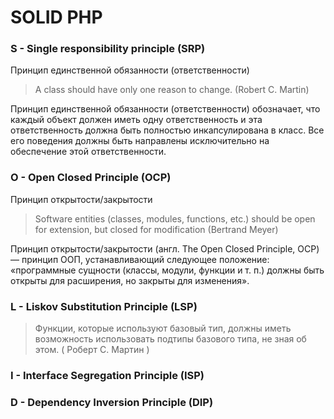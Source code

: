 # SOLID PHP 

<h3> S - Single responsibility principle (SRP) </h3>

<p> Принцип единственной обязанности (ответственности) </p>
 
<blockquote> A class should have only one reason to change. (Robert C. Martin) </blockquote>

<p> Принцип единственной обязанности (ответственности) обозначает, что каждый объект должен иметь одну ответственность и эта ответственность должна быть полностью инкапсулирована в класс. Все его поведения должны быть направлены исключительно на обеспечение этой ответственности. </p>

<h3> O - Open Closed Principle (OCP) </h3>

<p> Принцип открытости/закрытости </p> 

 <blockquote> 	Software entities (classes, modules, functions, etc.) should be open for extension, but closed for modification (Bertrand Meyer) </blockquote>
 
<p> Принцип открытости/закрытости (англ. The Open Closed Principle, OCP) — принцип ООП, устанавливающий следующее положение: «программные сущности (классы, модули, функции и т. п.) должны быть открыты для расширения, но закрыты для изменения». </p>


<h3> L - Liskov Substitution Principle (LSP) </h3>

<blockquote> Функции, которые используют базовый тип, должны иметь возможность использовать подтипы базового типа, не зная об этом. ( Роберт С. Мартин ) </blockquote>

<h3> I - Interface Segregation Principle (ISP) </h3>

<h3> D - Dependency Inversion Principle (DIP) </h3>
